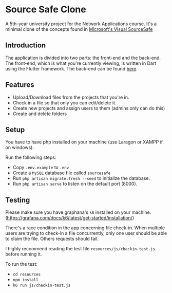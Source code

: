 # Source Safe Clone

A 5th-year university project for the Network Applications course. It's a minimal clone of the concepts found in [Microsoft's Visual SourceSafe](https://en.wikipedia.org/wiki/Microsoft_Visual_SourceSafe)

## Introduction

The application is divided into two parts: the front-end and the back-end. The front-end, which is what you're currently viewing, is written in Dart using the Flutter framework. The back-end can be found [here](https://github.com/IyadAlanssary/Source-Safe).

## Features

-   Upload/Download files from the projects that you're in.
-   Check in a file so that only you can edit/delete it.
-   Create new projects and assign users to them (admins only can do this)
-   Create and delete folders

## Setup

You have to have php installed on your machine (use Laragon or XAMPP if on windows).

Run the following steps:

-   Copy `.env.example` to `.env`
-   Create a `MySQL` database file called `sourcesafe`
-   Run `php artisan migrate:fresh --seed` to initialize the database.
-   Run `php artisan serve` to listen on the default port (8000).

## Testing

Please make sure you have graphana's `k6` installed on your machine. (https://grafana.com/docs/k6/latest/get-started/installation/)

There's a race condition in the app concerning file check-in. When multiple users are trying to check-in a file concurrently, only one user should be able to claim the file. Others requests should fail.

I highly recommend reading the test file `resources/js/checkin-test.js` before running it.

To run the test:

-   `cd resources`
-   `npm install`
-   `k6 run js/checkin-test.js`
